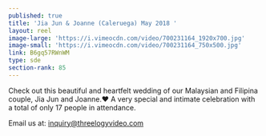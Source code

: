 ```yaml
---
published: true
title: 'Jia Jun & Joanne (Caleruega) May 2018 '
layout: reel
image-large: 'https://i.vimeocdn.com/video/700231164_1920x700.jpg'
image-small: 'https://i.vimeocdn.com/video/700231164_750x500.jpg'
link: B6gq57RWnWM
type: sde
section-rank: 85
---
```

Check out this beautiful and heartfelt wedding of our Malaysian and Filipina couple, Jia Jun and Joanne.❤️
A very special and intimate celebration with a total of only 17 people in attendance.

Email us at: inquiry@threelogyvideo.com
